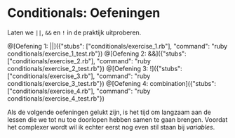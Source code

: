 # Conditionals: Oefeningen

Laten we `||`, `&&` en `!` in de praktijk uitproberen.

@[Oefening 1: ||]({"stubs": ["conditionals/exercise_1.rb"], "command": "ruby conditionals/exercise_1_test.rb"})
@[Oefening 2: &&]({"stubs": ["conditionals/exercise_2.rb"], "command": "ruby conditionals/exercise_2_test.rb"})
@[Oefening 3: !]({"stubs": ["conditionals/exercise_3.rb"], "command": "ruby conditionals/exercise_3_test.rb"})
@[Oefening 4: combination]({"stubs": ["conditionals/exercise_4.rb"], "command": "ruby conditionals/exercise_4_test.rb"})

Als de volgende oefeningen gelukt zijn, is het tijd om langzaam aan de lessen die we
tot nu toe doorlopen hebben samen te gaan brengen. Voordat het complexer wordt wil ik
echter eerst nog even stil staan bij *variables*.